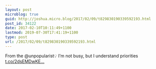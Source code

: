 ```yaml
---
layout: post
microblog: true
guid: http://joshua.micro.blog/2017/02/09/t829830190339592193.html
post_id: 34122
date: 2017-02-10T10:11:49+1100
lastmod: 2019-07-30T17:41:19+1100
type: post
url: /2017/02/09/t829830190339592193.html
---
```

From the @unpopularist💡 I’m not busy, but I understand priorities [t.co/2dsEMDwKE...](https://t.co/2dsEMDwKET)
